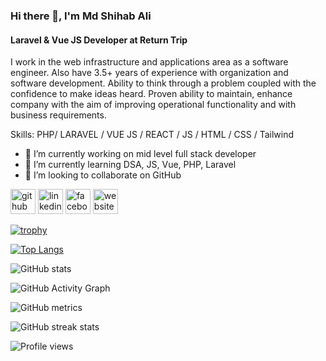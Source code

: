 ### Hi there 👋, I'm Md Shihab Ali
#### Laravel & Vue JS Developer at Return Trip
I work in the web infrastructure and applications area as a software engineer. Also have 3.5+ years of experience with organization and software development. Ability to think through a problem coupled with the confidence to make ideas heard. Proven ability to maintain, enhance company with the aim of improving operational functionality and with business requirements.

Skills: PHP/ LARAVEL / VUE JS / REACT / JS / HTML / CSS / Tailwind 

- 🔭 I’m currently working on mid level full stack developer 
- 🌱 I’m currently learning DSA, JS, Vue, PHP, Laravel 
- 👯 I’m looking to collaborate on GitHub 


[<img src='https://cdn.jsdelivr.net/npm/simple-icons@3.0.1/icons/github.svg' alt='github' height='40'>](https://github.com/shihabali-me)  [<img src='https://cdn.jsdelivr.net/npm/simple-icons@3.0.1/icons/linkedin.svg' alt='linkedin' height='40'>](https://www.linkedin.com/in/md-shihab-ali-765933257/)  [<img src='https://cdn.jsdelivr.net/npm/simple-icons@3.0.1/icons/facebook.svg' alt='facebook' height='40'>](https://www.facebook.com/shihabali.me)  [<img src='https://cdn.jsdelivr.net/npm/simple-icons@3.0.1/icons/icloud.svg' alt='website' height='40'>](https://shihabali.me/)  

[![trophy](https://github-profile-trophy.vercel.app/?username=shihabali-me)](https://github.com/ryo-ma/github-profile-trophy)

[![Top Langs](https://github-readme-stats.vercel.app/api/top-langs/?username=shihabali-me)](https://github.com/anuraghazra/github-readme-stats)

![GitHub stats](https://github-readme-stats.vercel.app/api?username=shihabali-me&show_icons=true&count_private=true)  

![GitHub Activity Graph](https://activity-graph.herokuapp.com/graph?username=shihabali-me)  

![GitHub metrics](https://metrics.lecoq.io/shihabali-me)  

![GitHub streak stats](https://streak-stats.demolab.com/?user=shihabali-me)  

![Profile views](https://gpvc.arturio.dev/shihabali-me)  

